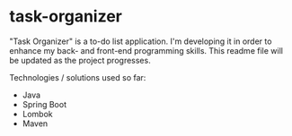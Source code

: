 # task-organizer

"Task Organizer" is a to-do list application. I'm developing it in order to enhance my back- and front-end programming skills. 
This readme file will be updated as the project progresses.

Technologies / solutions used so far:
* Java
* Spring Boot
* Lombok
* Maven

